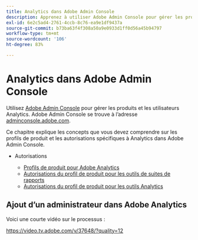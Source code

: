 ```yaml
---
title: Analytics dans Adobe Admin Console
description: Apprenez à utiliser Adobe Admin Console pour gérer les produits et les utilisateurs Analytics.
exl-id: 6e2c5ad4-2761-4ccb-8c76-ea9e1df9437a
source-git-commit: b73ba63f4f308a50a9e0933d1ff0d56a45b94797
workflow-type: tm+mt
source-wordcount: '106'
ht-degree: 83%

---
```


# Analytics dans Adobe Admin Console

Utilisez [Adobe Admin Console](https://helpx.adobe.com/fr/enterprise/using/admin-console.html) pour gérer les produits et les utilisateurs Analytics. Adobe Admin Console se trouve à lʼadresse [adminconsole.adobe.com](https://adminconsole.adobe.com/).

Ce chapitre explique les concepts que vous devez comprendre sur les profils de produit et les autorisations spécifiques à Analytics dans Adobe Admin Console.

* Autorisations

   * [Profils de produit pour Adobe Analytics](/help/admin/admin-console/permissions/product-profile.md)
   * [Autorisations du profil de produit pour les outils de suites de rapports](/help/admin/admin-console/permissions/report-suite-tools.md)
   * [Autorisations du profil de produit pour les outils Analytics](/help/admin/admin-console/permissions/analytics-tools.md)

## Ajout d’un administrateur dans Adobe Analytics

Voici une courte vidéo sur le processus :

https://video.tv.adobe.com/v/37648/?quality=12
